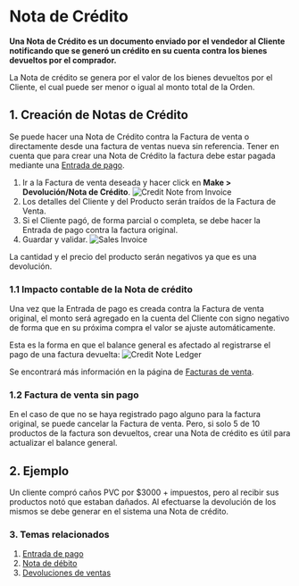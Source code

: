 <!-- add-breadcrumbs -->
# Nota de Crédito

**Una Nota de Crédito es un documento enviado por el vendedor al Cliente notificando que se generó un crédito en su cuenta contra los bienes devueltos por el comprador.**

La Nota de crédito se genera por el valor de los bienes devueltos por el Cliente, el cual puede ser menor o igual al monto total de la Orden. 

## 1. Creación de Notas de Crédito

Se puede hacer una Nota de Crédito contra la Factura de venta o directamente desde una factura de ventas nueva sin referencia. Tener en cuenta que para crear una Nota de Crédito la factura debe estar pagada mediante una [Entrada de pago](/docs/user/manual/es/accounts/payment-entry).

1. Ir a la Factura de venta deseada y hacer click en **Make > Devolución/Nota de Crédito**.
    ![Credit Note from Invoice](/docs/assets/img/accounts/credit-note-from-invoice.png)
1. Los detalles del Cliente y del Producto serán traídos de la Factura de Venta.
1. Si el Cliente pagó, de forma parcial o completa, se debe hacer la Entrada de pago contra la factura original.
1. Guardar y validar.
    <img class="screenshot" alt="Sales Invoice" src="{{docs_base_url}}/assets/img/accounts/credit-note.png">

La cantidad y el precio del producto serán negativos ya que es una devolución.

### 1.1 Impacto contable de la Nota de crédito
Una vez que la Entrada de pago es creada contra la Factura de venta original, el monto será agregado en la cuenta del Cliente con signo negativo de forma que en su próxima compra el valor se ajuste automáticamente. 

Esta es la forma en que el balance general es afectado al registrarse el pago de una factura devuelta:
![Credit Note Ledger](/docs/assets/img/accounts/credit-note-ledger.png)

Se encontrará más información en la página de [Facturas de venta](/docs/user/manual/es/accounts/sales-invoice).

### 1.2 Factura de venta sin pago
En el caso de que no se haya registrado pago alguno para la factura original, se puede cancelar la Factura de venta. Pero, si solo 5 de 10 productos de la factura son devueltos, crear una Nota de crédito es útil para actualizar el balance general.

## 2. Ejemplo

Un cliente compró caños PVC por $3000 + impuestos, pero al recibir sus productos notó que estaban dañados. Al efectuarse la devolución de los mismos se debe generar en el sistema una Nota de crédito.


### 3. Temas relacionados
1. [Entrada de pago](/docs/user/manual/es/accounts/payment-entry)
1. [Nota de débito](/docs/user/manual/es/accounts/debit-note)
1. [Devoluciones de ventas](/docs/user/manual/es/stock/sales-return)
